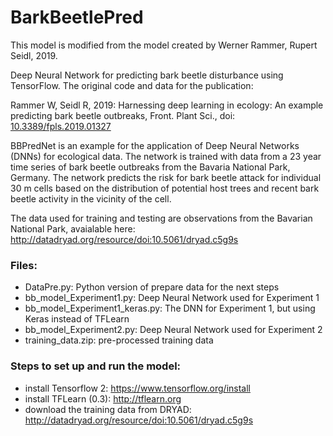 BarkBeetlePred
=========
This model is modified from the model created by Werner Rammer, Rupert Seidl, 2019.


Deep Neural Network for predicting bark beetle disturbance using TensorFlow. The original code and data for the publication:

Rammer W, Seidl R, 2019: Harnessing deep learning in ecology: An example predicting bark beetle outbreaks, Front. Plant Sci., doi: [10.3389/fpls.2019.01327](https://www.frontiersin.org/articles/10.3389/fpls.2019.01327)

BBPredNet is an example for the application of Deep Neural Networks (DNNs) for ecological data. The network is trained with data from a 23 year time series of bark beetle outbreaks from the Bavaria National Park, Germany. The network predicts the risk for bark beetle attack for individual 30 m cells based on the distribution of potential host trees and recent bark beetle activity in the vicinity of the cell.


The data used for training and testing are observations from the Bavarian National Park, avaialable here: http://datadryad.org/resource/doi:10.5061/dryad.c5g9s

### Files:

* DataPre.py: Python version of prepare data for the next steps
* bb_model_Experiment1.py: Deep Neural Network used for Experiment 1
* bb_model_Experiment1_keras.py: The DNN for Experiment 1, but using Keras instead of TFLearn
* bb_model_Experiment2.py: Deep Neural Network used for Experiment 2
* training_data.zip: pre-processed training data 


### Steps to set up and run the model:

* install Tensorflow 2: https://www.tensorflow.org/install
* install TFLearn (0.3): http://tflearn.org
* download the training data from DRYAD: http://datadryad.org/resource/doi:10.5061/dryad.c5g9s
